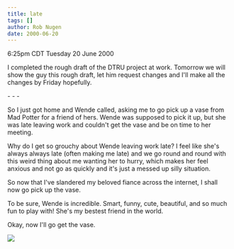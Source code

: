 ```yaml
---
title: late
tags: []
author: Rob Nugen
date: 2000-06-20
---
```


<title></title>
<p class=date>6:25pm CDT Tuesday 20 June 2000</p>

<p>I completed the rough draft of the DTRU project at work.  Tomorrow
we will show the guy this rough draft, let him request changes and
I'll make all the changes by Friday hopefully.

<p>- - -

<p>So I just got home and Wende called, asking me to go pick up a vase
from Mad Potter for a friend of hers.  Wende was supposed to pick it
up, but she was late leaving work and couldn't get the vase and be on
time to her meeting.

<p>Why do I get so grouchy about Wende leaving work late?  I feel like
she's always always late (often making me late) and we go round and
round with this weird thing about me wanting her to hurry, which makes
her feel anxious and not go as quickly and it's just a messed up silly
situation.

<p>So now that I've slandered my beloved fiance across the internet, I
shall now go pick up the vase.

<p>To be sure, Wende is incredible.  Smart, funny, cute, beautiful,
and so much fun to play with!  She's my bestest friend in the world.

<p>Okay, now I'll go get the vase.

<p><img src='/images/rob/wL-ROB.gif'>


